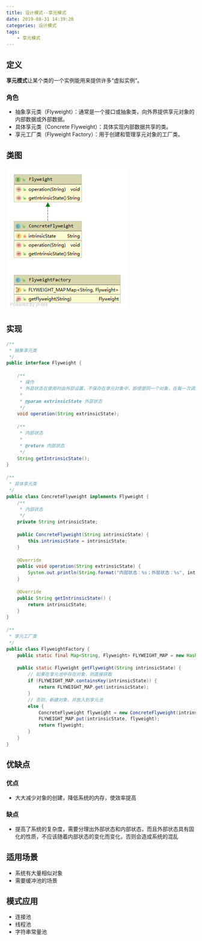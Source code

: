 ```yaml
---
title: 设计模式--享元模式
date: 2019-08-31 14:39:20
categories: 设计模式
tags:
	- 享元模式
---
```

## 定义
**享元模式**让某个类的一个实例能用来提供许多“虚拟实例”。

### 角色
* 抽象享元类（Flyweight）：通常是一个接口或抽象类，向外界提供享元对象的内部数据或外部数据。
* 具体享元类（Concrete Flyweight）：具体实现内部数据共享的类。
* 享元工厂类（Flyweight Factory）：用于创建和管理享元对象的工厂类。

## 类图
![Flyweight UML](/images/design-patterns/Flyweight%20UML.png)

## 实现
```java
/**
 * 抽象享元类
 */
public interface Flyweight {

    /**
     * 操作
     * 外部状态在使用时由外部设置，不保存在享元对象中，即使是同一个对象，在每一次调用时也可以传入不同的外部状态
     *
     * @param extrinsicState 外部状态
     */
    void operation(String extrinsicState);

    /**
     * 内部状态
     *
     * @return 内部状态
     */
    String getIntrinsicState();
}

/**
 * 具体享元类
 */
public class ConcreteFlyweight implements Flyweight {
    /**
     * 内部状态
     */
    private String intrinsicState;

    public ConcreteFlyweight(String intrinsicState) {
        this.intrinsicState = intrinsicState;
    }

    @Override
    public void operation(String extrinsicState) {
        System.out.println(String.format("内部状态：%s；外部状态：%s", intrinsicState, extrinsicState));
    }

    @Override
    public String getIntrinsicState() {
        return intrinsicState;
    }
}

/**
 * 享元工厂类
 */
public class FlyweightFactory {
    public static final Map<String, Flyweight> FLYWEIGHT_MAP = new HashMap<>();

    public static Flyweight getFlyweight(String intrinsicState) {
        // 如果在享元池中存在对象，则直接获取
        if (FLYWEIGHT_MAP.containsKey(intrinsicState)) {
            return FLYWEIGHT_MAP.get(intrinsicState);
        }
        // 否则，新建对象，并放入到享元池
        else {
            ConcreteFlyweight flyweight = new ConcreteFlyweight(intrinsicState);
            FLYWEIGHT_MAP.put(intrinsicState, flyweight);
            return flyweight;
        }
    }
}
```

## 优缺点
### 优点
* 大大减少对象的创建，降低系统的内存，使效率提高

### 缺点
* 提高了系统的复杂度，需要分理出外部状态和内部状态，而且外部状态具有固化的性质，不应该随着内部状态的变化而变化，否则会造成系统的混乱

## 适用场景
* 系统有大量相似对象
* 需要缓冲池的场景

## 模式应用
* 连接池
* 线程池
* 字符串常量池